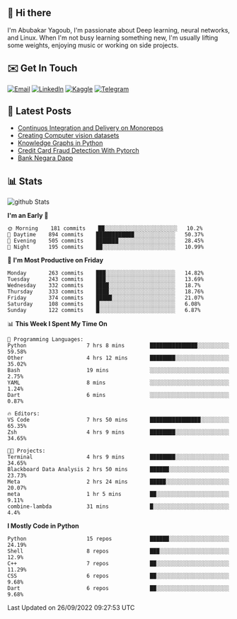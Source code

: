 ## 👋 Hi there

I'm Abubakar Yagoub, I'm passionate about Deep learning, neural networks, and
Linux. When I'm not busy learning something new, I'm usually lifting some
weights, enjoying music or working on side projects.

## ✉️ Get In Touch

[![Email](https://img.shields.io/badge/Email-f1f1f1?style=for-the-badge&logo=gmail&logoColor=0f111a)](mailto:git@blacksuan19.dev)
[![LinkedIn](https://img.shields.io/badge/LinkedIn-0077B5?style=for-the-badge&logo=linkedin&logoColor=white)](https://www.linkedin.com/in/blacksuan19/)
[![Kaggle](https://img.shields.io/badge/Kaggle-5acfff?style=for-the-badge&logo=kaggle&logoColor=white)](http://kaggle.com/abubakaryagob/)
[![Telegram](https://img.shields.io/badge/Telegram-2CA5E0?style=for-the-badge&logo=telegram&logoColor=white)](https://t.me/blacksuan19)

## 📩 Latest Posts

<!-- BLOG-POST-LIST:START -->
- [Continuos Integration and Delivery on Monorepos](http://blacksuan19.dev/blog/github-actions-monorepos/)
- [Creating Computer vision datasets](http://blacksuan19.dev/blog/creating-datasets/)
- [Knowledge Graphs in Python](http://blacksuan19.dev/projects/Knowledge_Graphs/)
- [Credit Card Fraud Detection With Pytorch](http://blacksuan19.dev/projects/credit-card-fraud-detection-with-pytorch/)
- [Bank Negara Dapp](http://blacksuan19.dev/projects/bank-negara/)
<!-- BLOG-POST-LIST:END -->

## 📊 Stats

![github Stats](https://github-readme-stats.vercel.app/api?username=blacksuan19&theme=github_dark&show_icons=true&count_private=true&custom_title=Github%20Stats&hide_border=true)

<!--START_SECTION:waka-->
**I'm an Early 🐤** 

```text
🌞 Morning    181 commits    ██░░░░░░░░░░░░░░░░░░░░░░░   10.2% 
🌆 Daytime    894 commits    ████████████░░░░░░░░░░░░░   50.37% 
🌃 Evening    505 commits    ███████░░░░░░░░░░░░░░░░░░   28.45% 
🌙 Night      195 commits    ██░░░░░░░░░░░░░░░░░░░░░░░   10.99%

```
📅 **I'm Most Productive on Friday** 

```text
Monday       263 commits    ███░░░░░░░░░░░░░░░░░░░░░░   14.82% 
Tuesday      243 commits    ███░░░░░░░░░░░░░░░░░░░░░░   13.69% 
Wednesday    332 commits    ████░░░░░░░░░░░░░░░░░░░░░   18.7% 
Thursday     333 commits    ████░░░░░░░░░░░░░░░░░░░░░   18.76% 
Friday       374 commits    █████░░░░░░░░░░░░░░░░░░░░   21.07% 
Saturday     108 commits    █░░░░░░░░░░░░░░░░░░░░░░░░   6.08% 
Sunday       122 commits    █░░░░░░░░░░░░░░░░░░░░░░░░   6.87%

```


📊 **This Week I Spent My Time On** 

```text
💬 Programming Languages: 
Python                   7 hrs 8 mins        ███████████████░░░░░░░░░░   59.58% 
Other                    4 hrs 12 mins       ████████░░░░░░░░░░░░░░░░░   35.02% 
Bash                     19 mins             ░░░░░░░░░░░░░░░░░░░░░░░░░   2.75% 
YAML                     8 mins              ░░░░░░░░░░░░░░░░░░░░░░░░░   1.24% 
Dart                     6 mins              ░░░░░░░░░░░░░░░░░░░░░░░░░   0.87%

🔥 Editors: 
VS Code                  7 hrs 50 mins       ████████████████░░░░░░░░░   65.35% 
Zsh                      4 hrs 9 mins        ████████░░░░░░░░░░░░░░░░░   34.65%

🐱‍💻 Projects: 
Terminal                 4 hrs 9 mins        ████████░░░░░░░░░░░░░░░░░   34.65% 
Blackboard Data Analysis 2 hrs 50 mins       ██████░░░░░░░░░░░░░░░░░░░   23.73% 
Meta                     2 hrs 24 mins       █████░░░░░░░░░░░░░░░░░░░░   20.07% 
meta                     1 hr 5 mins         ██░░░░░░░░░░░░░░░░░░░░░░░   9.11% 
combine-lambda           31 mins             █░░░░░░░░░░░░░░░░░░░░░░░░   4.4%

```

**I Mostly Code in Python** 

```text
Python                   15 repos            ██████░░░░░░░░░░░░░░░░░░░   24.19% 
Shell                    8 repos             ███░░░░░░░░░░░░░░░░░░░░░░   12.9% 
C++                      7 repos             ██░░░░░░░░░░░░░░░░░░░░░░░   11.29% 
CSS                      6 repos             ██░░░░░░░░░░░░░░░░░░░░░░░   9.68% 
Dart                     6 repos             ██░░░░░░░░░░░░░░░░░░░░░░░   9.68%

```



 Last Updated on 26/09/2022 09:27:53 UTC
<!--END_SECTION:waka-->
